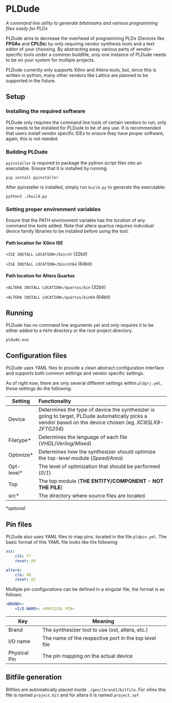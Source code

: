# PLDude
_A command line utility to generate bitstreams and various programming files easily for PLDs_

PLDude aims to decrease the overhead of programming PLDs (Devices like **FPGAs** and **CPLDs**) by only requiring
vendor synthesis tools and a text editor of your choosing. By abstracting away various parts of vendor-specific
tools under a common buildfile, only one instance of PLDude needs to be on your system for multiple projects.

PLDude currently only supports Xilinx and Altera tools, but, since this is written in python, many other vendors
like Lattice are planned to be supported in the future.

## Setup

### Installing the required software
PLDude only requires the command line tools of certain vendors to run; only one needs to be installed for PLDude to
be of any use. It is recommended that users install vendor specific IDEs to ensure they have proper software, again,
this is not needed.

### Building PLDude
`pyinstaller` is required to package the python script files into an executable. Ensure that it is installed by
running:

```
pip install pyinstaller
```

After pyinstaller is installed, simply run `build.py` to generate the executable:

```
python3 ./build.py
```

### Setting proper environment variables
Ensure that the PATH environment variable has the location of any command line tools added. Note that altera quartus
requires individual device family libraries to be installed before using the tool.

#### Path location for Xilinx ISE
`<ISE INSTALL LOCATION>/bin/nt` (32bit)

`<ISE INSTALL LOCATION>/bin/nt64` (64bit)

#### Path location for Altera Quartus
`<ALTERA INSTALL LOCATION>/quartus/bin` (32bit)

`<ALTERA INSTALL LOCATION>/quartus/bin64` (64bit)

## Running
PLDude has no command line arguments yet and only requires it to be either added to a `PATH` directory or the root
project directory.
```
pldude.exe
```

## Configuration files

PLDude uses YAML files to provide a clean abstract configuration interface and supports both common settings and
vendor specific settings. 

As of right now, there are only several different settings within `pldprj.yml`, these settings do the following:

Setting   | Functionality
----------|:--------------
Device    |Determines the type of device the synthesizer is going to target, PLDude automatically picks a vendor based on the device chosen (eg. *XC6SLX9-2FTG256*)
Filetype* |Determines the language of each file (*VHDL*/*Verilog*/*Mixed*)
Optimize* |Determines how the synthesizer should optimize the top-level module (*Speed*/*Area*)
Opt-level*|The level of optimization that should be performed (*0*/*1*)
Top       |The top module (**THE ENTITY/COMPONENT - NOT THE FILE**)
src*      |The directory where source files are located

**optional*

## Pin files

PLDude also uses YAML files to map pins, located in the file `pldpin.yml`. The basic format of this YAML file looks
like the following:
```yml
xst:
    clk: T7
    reset: A9

altera:
    clk: R8
    reset: A2
```

Multiple pin configurations can be defined in a singular file, the format is as follows:
```yml
<BRAND>:
    <I/O NAME>: <PHYSICAL PIN>
```

Key         |Meaning
------------|---------
Brand       |The synthesizer tool to use (xst, altera, etc.)
I/O name    |The name of the respective port in the top level file
Physical Pin|The pin mapping on the actual device

## Bitfile generation
Bitfiles are automatically placed inside `./gen/[brand]/bitfile`. For xilinx this file is named `project.bit` and
for altera it is named `project.sof`